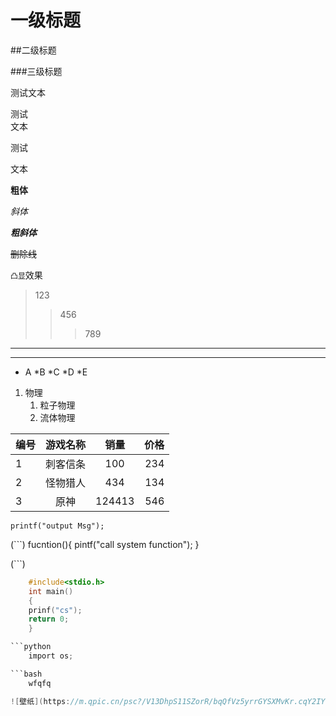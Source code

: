 
# 一级标题

##二级标题

###三级标题

测试文本

测试<br>文本

测试

文本

**粗体**

*斜体*

***粗斜体***

~~删除线~~

`凸显`效果

> 123
>> 456
>>> 789

****

----

* A
	*B
	*C
	*D
		*E

1. 物理
	1. 粒子物理
	2. 流体物理

编号|游戏名称|销量|价格
---|:--:|:--:|---:
1|刺客信条|100|234
2|怪物猎人|434|134
3|原神|124413|546

`printf("output Msg");`

(```)
	fucntion(){
		pintf("call system function");
	}

(```)

```c
	#include<stdio.h>
	int main()
	{
	prinf("cs");
	return 0;
	}

```python
	import os;

```bash
	wfqfq

![壁纸](https://m.qpic.cn/psc?/V13DhpS11SZorR/bqQfVz5yrrGYSXMvKr.cqY2IY0r3hTGmYdzLMEICZh33vSyhPPquM3.OK56nC2RcyDHaQh7.ROnwuTN.0erhEeReDUk74WtmD88B*vbyfpg!/mnull&bo=gAcFBAAAAAADB6Q!&rf=photolist&t=5"SHUOMING")
